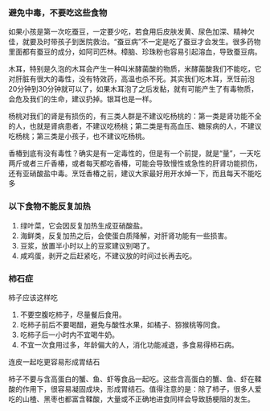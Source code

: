 ### 避免中毒，不要吃这些食物

如果小孩是第一次吃蚕豆，一定要少吃，若食用后皮肤发黄、尿色加深、精神欠佳，就要及时带孩子到医院救治。“蚕豆病”不一定是吃了蚕豆才会发生。很多药物里面都有蚕豆的成分，如阿司匹林。樟脑、珍珠粉也容易引起溶血，导致蚕豆病。

木耳，特别是久泡的木耳会产生一种叫米酵菌酸的物质，米酵菌酸我们不能吃，它对肝脏有很大的毒性，没有特效药，高温也杀不死。其实我们吃木耳，烹饪前泡20分钟到30分钟就可以了，如果木耳泡了之后发黏，就有可能产生了有毒物质，会危及我们的生命，建议扔掉。银耳也是一样。

杨桃对我们的肾是有损伤的，有三类人群是不建议吃杨桃的：第一类是肾功能不全的人，也就是肾病患者，不建议吃杨桃；第二类是有高血压、糖尿病的人，不建议吃杨桃；第三类是小孩子，也不建议吃杨桃。

香椿到底有没有毒性？确实是有一定毒性的，但是有一个前提，就是“量”，一天吃两斤或者三斤香椿，或者每天都吃香椿，可能会导致慢性或急性的肝肾功能损伤，还有亚硝酸盐中毒。烹饪香椿之前，建议大家最好用开水焯一下，而且每天不能吃多

### 以下食物不能反复加热

1. 绿叶菜，它会因反复加热生成亚硝酸盐。
2. 海鲜类，反复加热之后，会使蛋白质降解，对肝肾功能有一些损害。
3. 豆浆，放置半小时以上的豆浆建议别喝了。
4. 咸鸡蛋，剥开之后赶紧吃，不建议放的时间过长再去吃。

###  柿石症

柿子应该这样吃
1. 不要空腹吃柿子，尽量餐后食用。
2. 吃柿子前后不要喝醋，避免与酸性水果，如橘子、猕猴桃等同食。
3. 吃柿子后一小时内不宜喝牛奶。
4. 不宜一次食用过多，年龄偏大的人，消化功能减退，多食易得柿石病。 

连皮一起吃更容易形成胃结石

柿子不要与含高蛋白的蟹、鱼、虾等食品一起吃。这些含高蛋白的蟹、鱼、虾在鞣酸的作用下，很容易凝固成块，形成胃结石。值得注意的是：除了柿子，很多人爱吃的山楂、黑枣也都富含鞣酸，大量或不正确地进食同样会导致肠梗阻的发生。